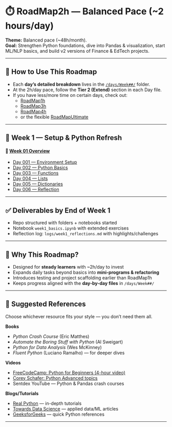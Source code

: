 # ⏱️ RoadMap2h — Balanced Pace (~2 hours/day)

**Theme:** Balanced pace (~48h/month).  
**Goal:** Strengthen Python foundations, dive into Pandas & visualization, start ML/NLP basics, and build v2 versions of Finance & EdTech projects.  

---

## 🧭 How to Use This Roadmap

- Each **day’s detailed breakdown** lives in the [`/days/Week##/`](./days) folder.  
- At the 2h/day pace, follow the **Tier 2 (Extend)** section in each Day file.  
- If you have less/more time on certain days, check out:  
  - [RoadMap1h](./RoadMap1h.md)  
  - [RoadMap3h](./RoadMap3h.md)  
  - [RoadMap4h](./RoadMap4h.md)  
  - or the flexible [RoadMapUltimate](./RoadMapUltimate.md)  

---

## 📅 Week 1 — Setup & Python Refresh
#### 🔗 [Week 01 Overview](./days/Week01/README.md)

- [Day 001 — Environment Setup](./days/Week01/Day001-Setup.md)  
- [Day 002 — Python Basics](./days/Week01/Day002-Python-Basics.md)  
- [Day 003 — Functions](./days/Week01/Day003-Functions.md)  
- [Day 004 — Lists](./days/Week01/Day004-Lists.md)  
- [Day 005 — Dictionaries](./days/Week01/Day005-Dictionaries.md)  
- [Day 006 — Reflection](./days/Week01/Day006-Reflection.md)  

---

## ✅ Deliverables by End of Week 1

- Repo structured with folders + notebooks started  
- Notebook `week1_basics.ipynb` with extended exercises  
- Reflection log: `logs/week1_reflections.md` with highlights/challenges  

---

## 🎯 Why This Roadmap?

- Designed for **steady learners** with ~2h/day to invest  
- Expands daily tasks beyond basics into **mini-programs & refactoring**  
- Introduces testing and project scaffolding earlier than RoadMap1h  
- Keeps progress aligned with the **day-by-day files** in `/days/Week##/`  

---

## 📖 Suggested References

Choose whichever resource fits your style — you don’t need them all.  

**Books**  
- *Python Crash Course* (Eric Matthes)  
- *Automate the Boring Stuff with Python* (Al Sweigart)  
- *Python for Data Analysis* (Wes McKinney)  
- *Fluent Python* (Luciano Ramalho) — for deeper dives  

**Videos**  
- [FreeCodeCamp: Python for Beginners (4-hour video)](https://www.youtube.com/watch?v=rfscVS0vtbw)  
- [Corey Schafer: Python Advanced topics](https://www.youtube.com/@coreyms)  
- Sentdex YouTube — Python & Pandas crash courses  

**Blogs/Tutorials**  
- [Real Python](https://realpython.com/) — in-depth tutorials  
- [Towards Data Science](https://towardsdatascience.com/) — applied data/ML articles  
- [GeeksforGeeks](https://www.geeksforgeeks.org/python-programming-language/) — quick Python references  

---
